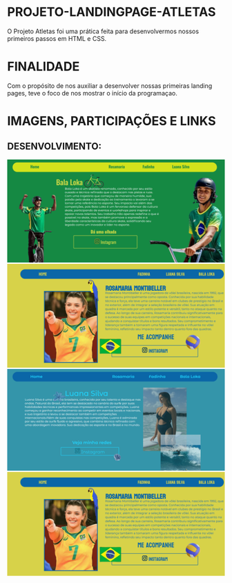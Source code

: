 # PROJETO-LANDINGPAGE-ATLETAS
O Projeto Atletas foi uma prática feita para desenvolvermos nossos primeiros passos em HTML e CSS.

# FINALIDADE

Com o propósito de nos auxiliar a desenvolver nossas primeiras landing pages, teve o foco de nos mostrar o início da programaçao.

# IMAGENS, PARTICIPAÇÕES E LINKS

## DESENVOLVIMENTO:
![print bala](/print/bala.png)
![print rosa](/print/rosa.png)
![print luana](/print/luana.png)
![print](/print/rosa.png)

